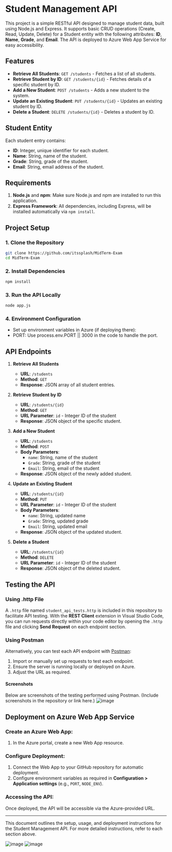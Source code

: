 # Student Management API

This project is a simple RESTful API designed to manage student data, built using Node.js and Express. It supports basic CRUD operations (Create, Read, Update, Delete) for a Student entity with the following attributes: **ID**, **Name**, **Grade**, and **Email**. The API is deployed to Azure Web App Service for easy accessibility.

## Features
- **Retrieve All Students**: `GET /students` - Fetches a list of all students.
- **Retrieve Student by ID**: `GET /students/{id}` - Fetches details of a specific student by ID.
- **Add a New Student**: `POST /students` - Adds a new student to the system.
- **Update an Existing Student**: `PUT /students/{id}` - Updates an existing student by ID.
- **Delete a Student**: `DELETE /students/{id}` - Deletes a student by ID.

## Student Entity
Each student entry contains:
- **ID**: Integer, unique identifier for each student.
- **Name**: String, name of the student.
- **Grade**: String, grade of the student.
- **Email**: String, email address of the student.

## Requirements
1. **Node.js** and **npm**: Make sure Node.js and npm are installed to run this application.
2. **Express Framework**: All dependencies, including Express, will be installed automatically via `npm install`.

## Project Setup

### 1. Clone the Repository
```bash
git clone https://github.com/itssplash/MidTerm-Exam
cd MidTerm-Exam
```

### 2. Install Dependencies
```bash
npm install
```

### 3. Run the API Locally
```bash
node app.js
````

### 4. Environment Configuration
- Set up environment variables in Azure (if deploying there):
- PORT: Use process.env.PORT || 3000 in the code to handle the port.

## API Endpoints

1. **Retrieve All Students**
   - **URL**: `/students`
   - **Method**: `GET`
   - **Response**: JSON array of all student entries.

2. **Retrieve Student by ID**
   - **URL**: `/students/{id}`
   - **Method**: `GET`
   - **URL Parameter**: `id` - Integer ID of the student
   - **Response**: JSON object of the specific student.

3. **Add a New Student**
   - **URL**: `/students`
   - **Method**: `POST`
   - **Body Parameters**:
     - `name`: String, name of the student
     - `Grade`: String, grade of the student
     - `Email`: String, email of the student
   - **Response**: JSON object of the newly added student.

4. **Update an Existing Student**
   - **URL**: `/students/{id}`
   - **Method**: `PUT`
   - **URL Parameter**: `id` - Integer ID of the student
   - **Body Parameters**:
     - `name`: String, updated name
     - `Grade`: String, updated grade
     - `Email`: String, updated email
   - **Response**: JSON object of the updated student.

5. **Delete a Student**
   - **URL**: `/students/{id}`
   - **Method**: `DELETE`
   - **URL Parameter**: `id` - Integer ID of the student
   - **Response**: JSON object of the deleted student.

## Testing the API

### Using .http File
A `.http` file named `student_api_tests.http` is included in this repository to facilitate API testing. With the **REST Client** extension in Visual Studio Code, you can run requests directly within your code editor by opening the `.http` file and clicking **Send Request** on each endpoint section.

### Using Postman
Alternatively, you can test each API endpoint with [Postman](https://www.postman.com/):
1. Import or manually set up requests to test each endpoint.
2. Ensure the server is running locally or deployed on Azure.
3. Adjust the URL as required.

#### Screenshots
Below are screenshots of the testing performed using Postman. (Include screenshots in the repository or link here.)
![image](https://github.com/user-attachments/assets/3a0682fd-3191-48ce-9800-37858222b3a0)

## Deployment on Azure Web App Service

### Create an Azure Web App:
1. In the Azure portal, create a new Web App resource.

### Configure Deployment:
1. Connect the Web App to your GitHub repository for automatic deployment.
2. Configure environment variables as required in **Configuration > Application settings** (e.g., `PORT`, `NODE_ENV`).

### Accessing the API:
Once deployed, the API will be accessible via the Azure-provided URL.

---

This document outlines the setup, usage, and deployment instructions for the Student Management API. For more detailed instructions, refer to each section above.


![image](https://github.com/user-attachments/assets/0581ece1-dedb-426a-8338-04ef2ba687bd)
![image](https://github.com/user-attachments/assets/82d0c781-933f-4cd1-8c9c-e2e4b54ff3a5)

